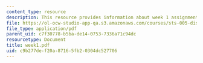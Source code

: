 ```yaml
---
content_type: resource
description: This resource provides information about week 1 assignments.
file: https://ol-ocw-studio-app-qa.s3.amazonaws.com/courses/sts-005-disease-and-society-in-america-fall-2005/c9b277def20a87165fb20304dc527706_week1.pdf
file_type: application/pdf
parent_uid: c7f30778-b5ba-de14-0753-7336a71c94dc
resourcetype: Document
title: week1.pdf
uid: c9b277de-f20a-8716-5fb2-0304dc527706
---
```

